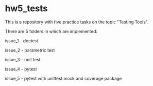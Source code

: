 # hw5_tests
This is a repository with five practice tasks on the topic "Testing Tools".

There are 5 folders in which are implemented:

issue_1 - doctest

issue_2 - parametric test

issue_3 - unit test

issue_4 - pytest

issue_5 - pytest with unittest.mock and coverage package
